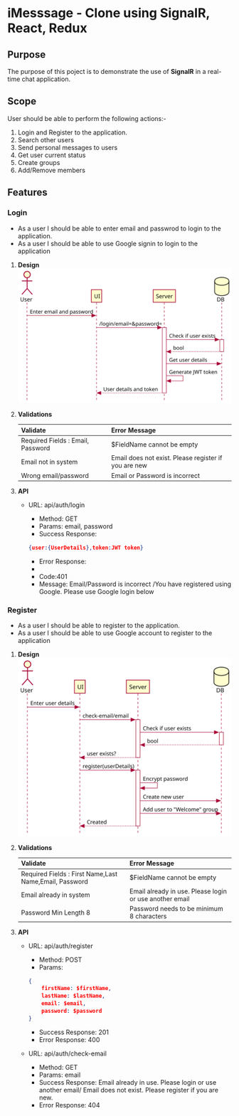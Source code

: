 # iMesssage - Clone using SignalR, React, Redux

## Purpose

The purpose of this poject is to demonstrate the use of **SignalR** in a real-time chat application.

## Scope

User should be able to perform the following actions:-

1. Login and Register to the application.
2. Search other users
3. Send personal messages to users
4. Get user current status
5. Create groups
6. Add/Remove members

## Features

### Login

* As a user I should be able to enter email and passwrod to login to the application.
* As a user I should be able to use Google signin to login to the application

1. **Design**  
![Login](readme/login.svg)

2. **Validations**

    Validate    |   Error Message
    ------------|----------------
    Required Fields : Email, Password   |   $FieldName cannot be empty
    Email not in system |   Email does not exist. Please register if you are new
    Wrong email/password    |   Email or Password is incorrect

3. **API**

    * URL: api/auth/login
        * Method: GET
        * Params: email, password
        * Success Response:  

        ```json
        {user:{UserDetails},token:JWT token}
        ```

        * Error Response:
        *
        * Code:401
        * Message:  Email/Password is incorrect /You have registered using Google. Please use Google login below

### Register

* As a user I should be able to register to the application.
* As a user I should be able to use Google account to register to the application

1. **Design**  
![Register](readme/register.svg)

2. **Validations**

    Validate    |   Error Message
    ------------|----------------
    Required Fields : First Name,Last Name,Email, Password   |   $FieldName cannot be empty
    Email already in system |   Email already in use. Please login or use another email
    Password Min Length 8   | Password needs to be minimum 8 characters

3. **API**

    * URL: api/auth/register
        * Method: POST
        * Params:  

        ```json
        {
            firstName: $firstName,
            lastName: $lastName,
            email: $email,
            password: $password
        }
        ```

        * Success Response: 201
        * Error Response: 400
    * URL: api/auth/check-email
        * Method: GET
        * Params: email
        * Success Response: Email already in use. Please login or use another email/ Email does not exist. Please register if you are new.
        * Error Response: 404
